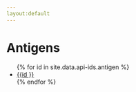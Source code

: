 ```yaml
---
layout:default
---
```

# Antigens
<ul>
  {% for id in site.data.api-ids.antigen %}
  <li>
    <a href="https://opencdsi/api/antigen/{{ id }}/">{{id }}</a>
  </li>
{% endfor %}
</ul
